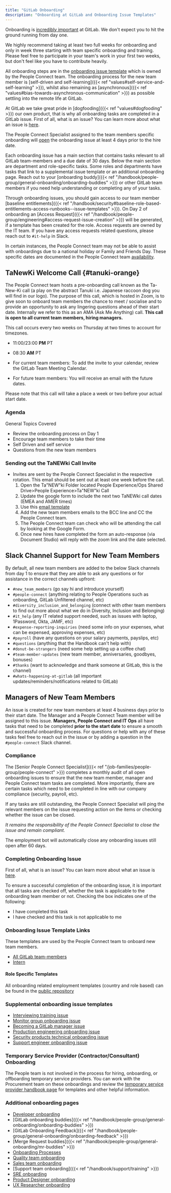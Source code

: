 ```yaml
---
title: "GitLab Onboarding"
description: "Onboarding at GitLab and Onboarding Issue Templates"
---
```


Onboarding is [incredibly important](https://about.gitlab.com/company/culture/all-remote/onboarding/) at GitLab. We don't expect you to hit the ground running from day one.

We highly recommend taking at least two full weeks for onboarding and only in week three starting with team specific onboarding and training. Please feel free to participate in your team's work in your first two weeks, but don't feel like you have to contribute heavily.

All onboarding steps are in the [onboarding issue template](https://gitlab.com/gitlab-com/people-group/people-operations/employment-templates/-/blob/main/.gitlab/issue_templates/onboarding.md) which is owned by the People Connect team. The onboarding process for the new team member is [self-driven and self-learning]({{< ref "values#self-service-and-self-learning" >}}), whilst also remaining as [asynchronous]({{< ref "values#bias-towards-asynchronous-communication" >}}) as possible settling into the remote life at GitLab.

At GitLab we take great pride in [dogfooding]({{< ref "values#dogfooding" >}}) our own product, that is why all onboarding tasks are completed in a GitLab issue. First of all, what is an issue? You can learn more about what an issue is [here](https://docs.gitlab.com/ee/user/project/issues/).

The People Connect Specialist assigned to the team members specific onboarding will [open](https://internal.gitlab.com/handbook/people-group/people-operations/people-connect/onboarding_process/#onboarding-issue-creation) the onboarding issue at least 4 days prior to the hire date.

Each onboarding issue has a main section that contains tasks relevant to all GitLab team-members and a due date of 30 days. Below the main section are department and role-specific tasks. Some roles and departments have tasks that link to a supplemental issue template or an additional onboarding page.  Reach out to your [onboarding buddy]({{< ref "/handbook/people-group/general-onboarding/onboarding-buddies" >}}) or other GitLab team members if you need help understanding or completing any of your tasks.

Through onboarding issues, you should gain access to our team member [baseline entitlements]({{< ref "/handbook/security#baseline-role-based-entitlements-access-runbooks--issue-templates" >}}). On Day 2 of onboarding an [Access Request]({{< ref "/handbook/people-group/engineering#access-request-issue-creation" >}}) will be generated, if a template has been created for the role. Access requests are owned by the IT team. If you have any access requests related questions, please reach out to `#it-help` in Slack.

In certain instances, the People Connect team may not be able to assist with onboardings due to a national holiday or Family and Friends Day. These specific dates are documented in the People Connect team [availability](https://internal.gitlab.com/handbook/people-group/people-operations/people-connect/people_experience_team/#people-experience-team-availability).

## <i class="fab fa-gitlab fa-fw" style="color:rgb(252,109,38); font-size:.85em" aria-hidden="true"></i> TaNewKi Welcome Call {#tanuki-orange}

The People Connect team hosts a pre-onboarding call known as the Ta-New-Ki call (a play on the abstract Tanuki i.e. Japanese raccoon dog you will find in our logo). The purpose of this call, which is hosted in Zoom, is to give soon to onboard team members the chance to meet / socialise and to provide an opportunity to ask any lingering questions ahead of their start date. Internally we refer to this as an AMA (Ask Me Anything) call. **This call is open to all current team members, hiring managers.**

This call occurs every two weeks on Thursday at two times to account for timezones.

- 11:00/23:00 **PM** PT
- 08:30 **AM** PT

- For current team members: To add the invite to your calendar, review the GitLab Team Meeting Calendar.
- For future team members: You will receive an email with the future dates.

Please note that this call will take a place a week or two before your actual start date.

### Agenda

General Topics Covered

- Review the onboarding process on Day 1
- Encourage team members to take their time
- Self Driven and self service
- Questions from the new team members

### Sending out the TaNEWki Call Invite

- Invites are sent by the People Connect Specialist in the respective rotation. This email should be sent out at least one week before the call.
    1. Open the Ta"NEW"ki Folder located People Experience/Ops Shared Drive>People Experience>Ta"NEW"ki Call
    1. Update the google form to include the next two TaNEWki call dates (EMEA and AMER times)
    1. Use this [email template](https://gitlab.com/gitlab-com/people-group/General/-/blob/master/.gitlab/email_templates/tanewki_welcome_call.md)
    1. Add the new team members emails to the BCC line and CC the People Connect team.
    1. The People Connect team can check who will be attending the call by looking at the Google Form.
    1. Once new hires have completed the form an auto-response (via Document Studio) will reply with the zoom link and the date selected.

## Slack Channel Support for New Team Members

By default, all new team members are added to the below Slack channels from day 1 to ensure that they are able to ask any questions or for assistance in the correct channels upfront:

- `#new_team_members` (go say hi and introduce yourself)
- `#people-connect` (anything relating to People Operations such as onboarding, GitLab Unfiltered channel, etc)
- `#diversity_inclusion_and_belonging` (connect with other team members to find out more about what we do in Diversity, Inclusion and Belonging)
- `#it_help` (any IT related support needed, such as issues with laptop, 1Password, Okta, JAMF, etc)
- `#expense-reporting-inquiries` (need some info on your expenses, what can be expensed, approving expenses, etc)
- `#payroll` (have any questions on your salary payments, payslips, etc)
- `#questions` (anything that the Handbook can't help with)
- `#donut-be-strangers` (need some help setting up a coffee chat)
- `#team-member-updates` (new team member, anniversaries, goodbyes, bonuses)
- `#thanks` (want to acknowledge and thank someone at GitLab, this is the channel)
- `#whats-happening-at-gitlab` (all important updates/reminders/notifications related to GitLab)

## Managers of New Team Members

An issue is created for new team members at least 4 business days prior to their start date. The Manager and a People Connect Team member will be assigned to this issue. **Managers, People Connect and IT Ops** all have tasks that need to be completed **prior to the start date** to ensure a smooth and successful onboarding process. For questions or help with any of these tasks feel free to reach out in the issue or by adding a question in the `#people-connect` Slack channel.

### <i class="fas fa-tasks fa-fw color-orange font-awesome"></i>Compliance

The [Senior People Connect Specialist]({{< ref "/job-families/people-group/people-connect" >}}) completes a monthly audit of all open onboarding issues to ensure that the new team member, manager and People Connect team tasks are completed. More importantly, there are certain tasks which need to be completed  in line with our company compliance (security, payroll, etc).

If any tasks are still outstanding, the People Connect Specialist will ping the relevant members on the issue requesting action on the items or checking whether the issue can be closed.

*It remains the responsibility of the People Connect Specialist to close the issue and remain compliant.*

The employment bot will automatically close any onboarding issues still open after 60 days.

### <i class="fas fa-tasks fa-fw color-orange font-awesome"></i>Completing Onboarding Issue

First of all, what is an issue? You can learn more about what an issue is [here](https://docs.gitlab.com/ee/user/project/issues/).

To ensure a successful completion of the onboarding issue, it is important that all tasks are checked off, whether the task is applicable to the onboarding team member or not. Checking the box indicates one of the following:

- I have completed this task
- I have checked and this task is not applicable to me

### Onboarding Issue Template Links

These templates are used by the People Connect team to onboard new team members.

- [All GitLab team-members](https://gitlab.com/gitlab-com/people-group/people-operations/employment-templates/-/blob/main/.gitlab/issue_templates/onboarding.md)
- [Intern](https://gitlab.com/gitlab-com/people-group/people-operations/employment-templates/-/blob/main/.gitlab/issue_templates/onboarding_intern_engineering.md)

#### <i class="fas fa-suitcase fa-fw color-orange font-awesome"></i>Role Specific Templates

All onboarding related employment templates (country and role based) can be found in the [public repository](https://gitlab.com/gitlab-com/people-group/people-operations/employment-templates/-/tree/main/.gitlab/issue_templates/onboarding_tasks)

### Supplemental onboarding issue templates

- [Interviewing training issue](https://gitlab.com/gitlab-com/people-group/Training/blob/master/.gitlab/issue_templates/interview_training.md)
- [Monitor group onboarding issue](https://gitlab.com/gitlab-org/monitor/onboarding/blob/master/.gitlab/issue_templates/Monitor_Onboarding.md)
- [Becoming a GitLab manager issue](https://gitlab.com/gitlab-com/people-group/Training/-/blob/master/.gitlab/issue_templates/becoming-a-gitlab-manager.md)
- [Production engineering onboarding issue](https://gitlab.com/gitlab-com/gl-infra/infrastructure/blob/master/.gitlab/issue_templates/onboarding_template.md)
- [Security products technical onboarding issue](https://gitlab.com/gitlab-org/secure/onboarding/blob/master/.gitlab/issue_templates/Technical_Onboarding.md)
- [Support engineer onboarding issue](https://gitlab.com/gitlab-com/support/support-training/blob/main/.gitlab/issue_templates/New%20Support%20Team%20Member%20Start%20Here.md)

### Temporary Service Provider (Contractor/Consultant) Onboarding

The People team is not involved in the process for hiring, onboarding, or offboarding temporary service providers. You can work with the Procurement team on these onboardings and review the [temporary service provider handbook page](https://about.gitlab.com/handbook/business-technology/end-user-services/onboarding-access-requests/temporary-service-providers/) for templates and other helpful information.

### Additional onboarding pages

- [Developer onboarding](https://about.gitlab.com/handbook/developer-onboarding/)
- [GitLab onboarding buddies]({{< ref "/handbook/people-group/general-onboarding/onboarding-buddies" >}})
- [GitLab Onboarding Feedback]({{< ref "/handbook/people-group/general-onboarding/onboarding-feedback" >}})
- [Merge Request buddies]({{< ref "/handbook/people-group/general-onboarding/mr-buddies" >}})
- [Onboarding Processes](https://internal.gitlab.com/handbook/people-group/people-operations/people-connect/onboarding_process/)
- [Quality team onboarding](https://about.gitlab.com/handbook/engineering/quality/onboarding/)
- [Sales team onboarding](https://about.gitlab.com/handbook/sales/onboarding/)
- [Support team onboarding]({{< ref "/handbook/support/training" >}})
- [SRE onboarding](https://about.gitlab.com/handbook/engineering/infrastructure/team/reliability/sre-onboarding/)
- [Product Designer onboarding](https://about.gitlab.com/handbook/product/ux/product-designer-onboarding/)
- [UX Researcher onboarding](https://about.gitlab.com/handbook/product/ux/ux-research/)
